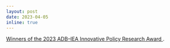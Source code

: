 ```yaml
---
layout: post
date: 2023-04-05
inline: true
---
```

<a href="https://events.development.asia/learning-events/winners-2023-adb-iea-innovative-policy-research-award/"> </b>Winners of the 2023 ADB–IEA Innovative Policy Research Award </b></a>. 
